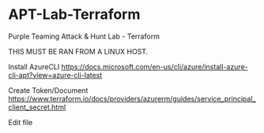 # APT-Lab-Terraform
Purple Teaming Attack &amp; Hunt Lab - Terraform

THIS MUST BE RAN FROM A LINUX HOST.

Install AzureCLI
https://docs.microsoft.com/en-us/cli/azure/install-azure-cli-apt?view=azure-cli-latest

Create Token/Document
https://www.terraform.io/docs/providers/azurerm/guides/service_principal_client_secret.html

Edit file 
